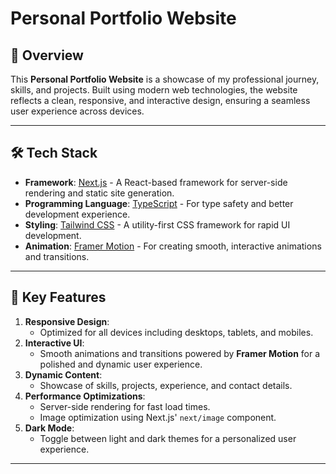 # Personal Portfolio Website

## 🌟 Overview
This **Personal Portfolio Website** is a showcase of my professional journey, skills, and projects. Built using modern web technologies, the website reflects a clean, responsive, and interactive design, ensuring a seamless user experience across devices.

---

## 🛠️ Tech Stack
- **Framework**: [Next.js](https://nextjs.org/) - A React-based framework for server-side rendering and static site generation.
- **Programming Language**: [TypeScript](https://www.typescriptlang.org/) - For type safety and better development experience.
- **Styling**: [Tailwind CSS](https://tailwindcss.com/) - A utility-first CSS framework for rapid UI development.
- **Animation**: [Framer Motion](https://www.framer.com/motion/) - For creating smooth, interactive animations and transitions.

---

## 🌟 Key Features
1. **Responsive Design**:
   - Optimized for all devices including desktops, tablets, and mobiles.
2. **Interactive UI**:
   - Smooth animations and transitions powered by **Framer Motion** for a polished and dynamic user experience.
3. **Dynamic Content**:
   - Showcase of skills, projects, experience, and contact details.
4. **Performance Optimizations**:
   - Server-side rendering for fast load times.
   - Image optimization using Next.js' `next/image` component.
5. **Dark Mode**:
   - Toggle between light and dark themes for a personalized user experience.

---
